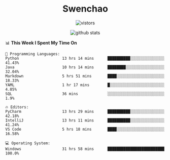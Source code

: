 <h1 align="center">Swenchao</h3>

<p align="center">
  <img src="https://visitor-badge.glitch.me/badge?page_id=Swenchao" alt="vistors" />
</p>

<p align="center">
  <img src="https://github-readme-stats.vercel.app/api?username=Swenchao&count_private=true&show_icons=true&theme=vue-dark&hide_title=true" alt="github stats" />
</p>

<!--START_SECTION:waka-->
📊 **This Week I Spent My Time On** 

```text
💬 Programming Languages: 
Python                   13 hrs 14 mins      ██████████░░░░░░░░░░░░░░░   41.43% 
Java                     10 hrs 14 mins      ████████░░░░░░░░░░░░░░░░░   32.04% 
Markdown                 5 hrs 51 mins       ████░░░░░░░░░░░░░░░░░░░░░   18.33% 
YAML                     1 hr 17 mins        █░░░░░░░░░░░░░░░░░░░░░░░░   4.05% 
SQL                      36 mins             ░░░░░░░░░░░░░░░░░░░░░░░░░   1.9%

🔥 Editors: 
PyCharm                  13 hrs 29 mins      ██████████░░░░░░░░░░░░░░░   42.18% 
IntelliJ                 13 hrs 11 mins      ██████████░░░░░░░░░░░░░░░   41.24% 
VS Code                  5 hrs 18 mins       ████░░░░░░░░░░░░░░░░░░░░░   16.58%

💻 Operating System: 
Windows                  31 hrs 58 mins      █████████████████████████   100.0%

```


<!--END_SECTION:waka-->
